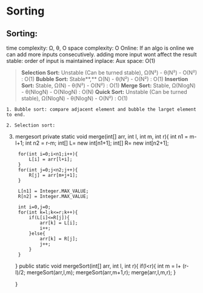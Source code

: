# Sorting

## Sorting: 
time complexity: Ω, θ, O
space complexity: O
Online: If an algo is online we can add more inputs consecutively. adding more input wont affect the result
stable: order of input is maintained
inplace: Aux space: O(1)

> **Selection Sort:** Unstable \(Can be turned stable\), Ω\(N²\) - θ\(N²\) - O\(N²\) : O\(1\)
> **Bubble Sort:** Stable**,** Ω\(N\) - θ\(N²\) - O\(N²\) : O\(1\)
> **Insertion Sort:** Stable, Ω\(N\) - θ\(N²\) - O\(N²\) : O\(1\)
> **Merge Sort:** Stable, Ω\(NlogN\) - θ\(NlogN\) - O\(NlogN\) : O\(N\)
> **Quick Sort:** Unstable \(Can be turned stable\), Ω\(NlogN\) - θ\(NlogN\) - O\(N²\) : O\(1\)

```
1. Bubble sort: compare adjacent element and bubble the larget element to end.
```

```
2. Selection sort:

```

3. mergesort
private static void merge(int[] arr, int l, int m, int r){
        int n1 = m-l+1;
        int n2 = r-m;
        int[] L= new int[n1+1];
        int[] R= new int[n2+1];
        
        for(int i=0;i<n1;i++){
            L[i] = arr[l+i];
        }
        for(int j=0;j<n2;j++){
            R[j] = arr[m+j+1];
        }
        
        L[n1] = Integer.MAX_VALUE;
        R[n2] = Integer.MAX_VALUE;
        
        int i=0,j=0;
        for(int k=l;k<=r;k++){
            if(L[i]<=R[j]){
                arr[k] = L[i];
                i++;
            }else{
                arr[k] = R[j];
                j++;
            }
        }
    }
    public static void mergeSort(int[] arr, int l, int r){
        if(l<r){
            int m = l+ (r-l)/2;
            mergeSort(arr,l,m);
            mergeSort(arr,m+1,r);
            merge(arr,l,m,r);
        }
        
    }
    ```
